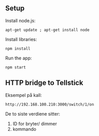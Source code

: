 

## Setup

Install node.js:

```
apt-get update ; apt-get install node
```

Install libraries:


```
npm install
```

Run the app:


```
npm start
```

## HTTP bridge to Tellstick

Eksempel på kall:

```
http://192.168.100.210:3000/switch/1/on
```

De to siste verdiene sitter:
1. ID for bryter/ dimmer
2. kommando

